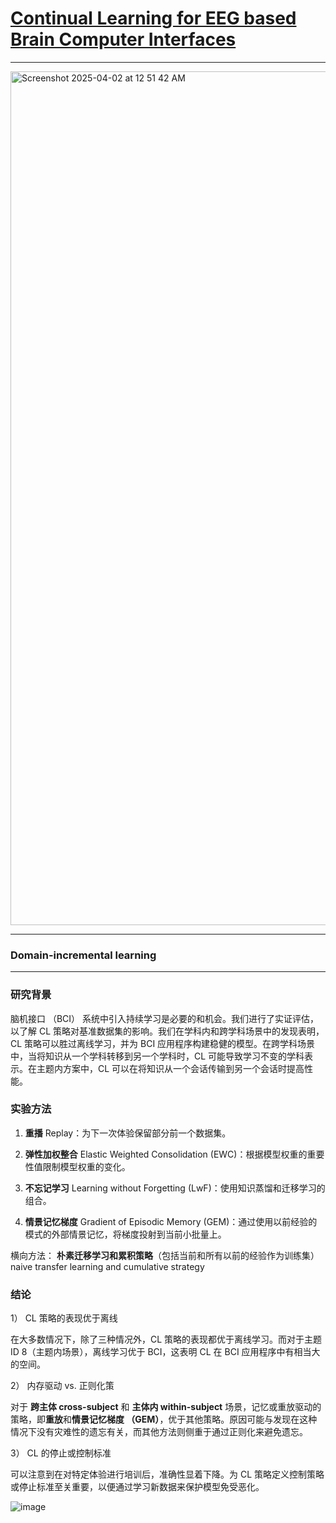 
# [Continual Learning for EEG based Brain Computer Interfaces](https://openreview.net/forum?id=9Y_wci2OC3)

----

<img width="1366" alt="Screenshot 2025-04-02 at 12 51 42 AM" src="https://github.com/user-attachments/assets/d7660f15-5ddb-4385-89c0-176a101bae69" />

-----

### Domain-incremental learning

----

### 研究背景

脑机接口 （BCI） 系统中引入持续学习是必要的和机会。我们进行了实证评估，以了解 CL 策略对基准数据集的影响。我们在学科内和跨学科场景中的发现表明，CL 策略可以胜过离线学习，并为 BCI 应用程序构建稳健的模型。在跨学科场景中，当将知识从一个学科转移到另一个学科时，CL 可能导致学习不变的学科表示。在主题内方案中，CL 可以在将知识从一个会话传输到另一个会话时提高性能。

###  实验方法

1. **重播** Replay：为下一次体验保留部分前一个数据集。

2. **弹性加权整合** Elastic Weighted Consolidation (EWC)：根据模型权重的重要性值限制模型权重的变化。

3. **不忘记学习** Learning without Forgetting (LwF)：使用知识蒸馏和迁移学习的组合。

4. **情景记忆梯度** Gradient of Episodic Memory (GEM)：通过使用以前经验的模式的外部情景记忆，将梯度投射到当前小批量上。

横向方法： **朴素迁移学习和累积策略**（包括当前和所有以前的经验作为训练集）naive transfer learning and cumulative strategy

### 结论

1） CL 策略的表现优于离线

在大多数情况下，除了三种情况外，CL 策略的表现都优于离线学习。而对于主题 ID 8（主题内场景），离线学习优于 BCI，这表明 CL 在 BCI 应用程序中有相当大的空间。

2） 内存驱动 vs. 正则化策

对于 **跨主体 cross-subject** 和 **主体内 within-subject** 场景，记忆或重放驱动的策略，即**重放**和**情景记忆梯度 （GEM）**，优于其他策略。原因可能与发现在这种情况下没有灾难性的遗忘有关，而其他方法则侧重于通过正则化来避免遗忘。

3） CL 的停止或控制标准

可以注意到在对特定体验进行培训后，准确性显着下降。为 CL 策略定义控制策略或停止标准至关重要，以便通过学习新数据来保护模型免受恶化。

![image](https://github.com/user-attachments/assets/74045df6-53d1-415e-a1ff-0abe1291ff27)


